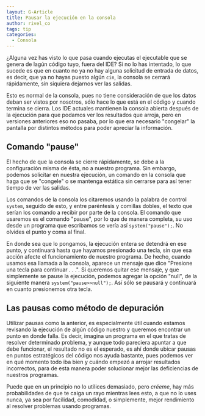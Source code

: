 ```yaml
---
layout: G-Article
title: Pausar la ejecución en la consola
author: rivel_co
tags: tip
categories:
  - Consola
---
```


¿Alguna vez has visto lo que pasa cuando ejecutas el ejecutable que se genera de lagún código tuyo, fuera del IDE? Si no lo has intentado, lo que sucede es que en cuanto no ya no hay alguna solicitud de entrada de datos, es decir, que ya no hayas puesto algún `cin`, la consola se cerrará rápidamente, sin siquiera dejarnos ver las salidas.

Esto es normal de la consola, pues no tiene consideración de que los datos deban ser vistos por nosotros, sólo hace lo que está en el código y cuando termina se cierra. Los IDE actuales mantienen la consola abierta después de la ejecución para que podamos ver los resultados que arroja, pero en versiones anteriores eso no pasaba, por lo que era necesario "congelar" la pantalla por distintos métodos para poder apreciar la información.

## Comando "pause"

El hecho de que la consola se cierre rápidamente, se debe a la configuración misma de ésta, no a nuestro programa. Sin embargo, podemos solicitar en nuestra ejecución, un comando en la consola que haga que se "congele" o se mantenga estática sin cerrarse para así tener tiempo de ver las salidas.

Los comandos de la consola los citaremos usando la palabra de control `system`, seguido de esto, y entre paréntesis y comillas dobles, el texto que serían los comando a recibir por parte de la consola. El comando que usaremos es el comando "pause", por lo que de manera completa, su uso desde un programa que escribamos se vería así `system("pause");`. No olvides el punto y coma al final.

En donde sea que lo pongamos, la ejecución entera se detendrá en ese punto, y continuará hasta que hayamos presionado una tecla, sin que esa acción afecte el funcionamiento de nuestro programa. De hecho, cuando usamos esa llamada a la consola, aparece un mensaje que dice "Presione una tecla para continuar . . .". Si queremos quitar ese mensaje, y que simplemente se pause la ejecución, podemos agregar la opción "null", de la siguiente manera `system("pause>>null");`. Así sólo se pausará y continuará en cuanto presionemos otra tecla.

## Las pausas como método de depuración

Utilizar pausas como la anterior, es especialmente útil cuando estamos revisando la ejecución de algún código nuestro y queremos encontrar un punto en donde falla. Es decir, imagina un programa en el que tratas de resolver determinado problema, y aunque todo pareciera apuntar a que debe funcionar, el resultado no es el esperado, es ahí donde ubicar pausas en puntos estratégicos del código nos ayuda bastante, pues podemos ver en qué momento todo iba bien y cuándo empezó a arrojar resultados incorrectos, para de esta manera poder solucionar mejor las deficiencias de nuestros programas.

Puede que en un principio no lo utilices demasiado, pero *créeme*, hay más probabilidades de que te caiga un rayo mientras lees esto, a que no lo uses nunca, ya sea por facilidad, comodidad, o simplemente, mejor rendimiento al resolver problemas usando programas.